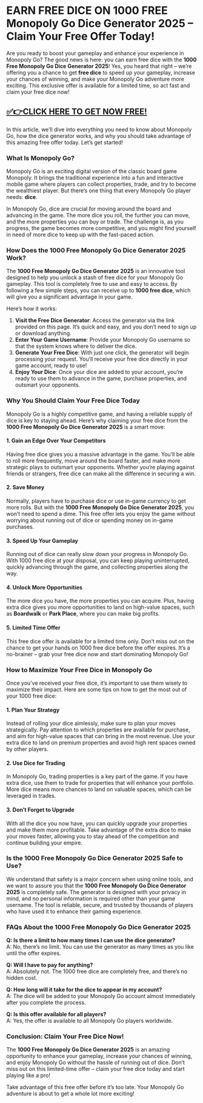 # **EARN FREE DICE ON 1000 FREE Monopoly Go Dice Generator 2025 – Claim Your Free Offer Today!**

Are you ready to boost your gameplay and enhance your experience in Monopoly Go? The good news is here: you can earn free dice with the **1000 Free Monopoly Go Dice Generator 2025**! Yes, you heard that right – we’re offering you a chance to get **free dice** to speed up your gameplay, increase your chances of winning, and make your Monopoly Go adventure more exciting. This exclusive offer is available for a limited time, so act fast and claim your free dice now!

## [✅👉CLICK HERE TO GET NOW FREE!](https://besteventtoday.com/monopoly)

In this article, we’ll dive into everything you need to know about Monopoly Go, how the dice generator works, and why you should take advantage of this amazing free offer today. Let’s get started!

### What Is Monopoly Go?

Monopoly Go is an exciting digital version of the classic board game Monopoly. It brings the traditional experience into a fun and interactive mobile game where players can collect properties, trade, and try to become the wealthiest player. But there’s one thing that every Monopoly Go player needs: **dice**.

In Monopoly Go, dice are crucial for moving around the board and advancing in the game. The more dice you roll, the further you can move, and the more properties you can buy or trade. The challenge is, as you progress, the game becomes more competitive, and you might find yourself in need of more dice to keep up with the fast-paced action.

### How Does the 1000 Free Monopoly Go Dice Generator 2025 Work?

The **1000 Free Monopoly Go Dice Generator 2025** is an innovative tool designed to help you unlock a stash of free dice for your Monopoly Go gameplay. This tool is completely free to use and easy to access. By following a few simple steps, you can receive up to **1000 free dice**, which will give you a significant advantage in your game.

Here’s how it works:
1. **Visit the Free Dice Generator**: Access the generator via the link provided on this page. It’s quick and easy, and you don’t need to sign up or download anything.
2. **Enter Your Game Username**: Provide your Monopoly Go username so that the system knows where to deliver the dice.
3. **Generate Your Free Dice**: With just one click, the generator will begin processing your request. You’ll receive your free dice directly in your game account, ready to use!
4. **Enjoy Your Dice**: Once your dice are added to your account, you’re ready to use them to advance in the game, purchase properties, and outsmart your opponents.

### Why You Should Claim Your Free Dice Today

Monopoly Go is a highly competitive game, and having a reliable supply of dice is key to staying ahead. Here’s why claiming your free dice from the **1000 Free Monopoly Go Dice Generator 2025** is a smart move:

#### 1. **Gain an Edge Over Your Competitors**
Having free dice gives you a massive advantage in the game. You’ll be able to roll more frequently, move around the board faster, and make more strategic plays to outsmart your opponents. Whether you’re playing against friends or strangers, free dice can make all the difference in securing a win.

#### 2. **Save Money**
Normally, players have to purchase dice or use in-game currency to get more rolls. But with the **1000 Free Monopoly Go Dice Generator 2025**, you won’t need to spend a dime. This free offer lets you enjoy the game without worrying about running out of dice or spending money on in-game purchases.

#### 3. **Speed Up Your Gameplay**
Running out of dice can really slow down your progress in Monopoly Go. With 1000 free dice at your disposal, you can keep playing uninterrupted, quickly advancing through the game, and collecting properties along the way.

#### 4. **Unlock More Opportunities**
The more dice you have, the more properties you can acquire. Plus, having extra dice gives you more opportunities to land on high-value spaces, such as **Boardwalk** or **Park Place**, where you can make big profits.

#### 5. **Limited Time Offer**
This free dice offer is available for a limited time only. Don’t miss out on the chance to get your hands on 1000 free dice before the offer expires. It’s a no-brainer – grab your free dice now and start dominating Monopoly Go!

### How to Maximize Your Free Dice in Monopoly Go

Once you’ve received your free dice, it’s important to use them wisely to maximize their impact. Here are some tips on how to get the most out of your 1000 free dice:

#### 1. **Plan Your Strategy**
Instead of rolling your dice aimlessly, make sure to plan your moves strategically. Pay attention to which properties are available for purchase, and aim for high-value spaces that can bring in the most revenue. Use your extra dice to land on premium properties and avoid high rent spaces owned by other players.

#### 2. **Use Dice for Trading**
In Monopoly Go, trading properties is a key part of the game. If you have extra dice, use them to trade for properties that will enhance your portfolio. More dice means more chances to land on valuable spaces, which can be leveraged in trades.

#### 3. **Don’t Forget to Upgrade**
With all the dice you now have, you can quickly upgrade your properties and make them more profitable. Take advantage of the extra dice to make your moves faster, allowing you to stay ahead of the competition and continue building your empire.

### Is the 1000 Free Monopoly Go Dice Generator 2025 Safe to Use?

We understand that safety is a major concern when using online tools, and we want to assure you that the **1000 Free Monopoly Go Dice Generator 2025** is completely safe. The generator is designed with your privacy in mind, and no personal information is required other than your game username. The tool is reliable, secure, and trusted by thousands of players who have used it to enhance their gaming experience.

### FAQs About the 1000 Free Monopoly Go Dice Generator 2025

**Q: Is there a limit to how many times I can use the dice generator?**  
A: No, there’s no limit. You can use the generator as many times as you like until the offer expires.

**Q: Will I have to pay for anything?**  
A: Absolutely not. The 1000 free dice are completely free, and there’s no hidden cost.

**Q: How long will it take for the dice to appear in my account?**  
A: The dice will be added to your Monopoly Go account almost immediately after you complete the process.

**Q: Is this offer available for all players?**  
A: Yes, the offer is available to all Monopoly Go players worldwide.

### Conclusion: Claim Your Free Dice Now!

The **1000 Free Monopoly Go Dice Generator 2025** is an amazing opportunity to enhance your gameplay, increase your chances of winning, and enjoy Monopoly Go without the hassle of running out of dice. Don’t miss out on this limited-time offer – claim your free dice today and start playing like a pro!

Take advantage of this free offer before it’s too late. Your Monopoly Go adventure is about to get a whole lot more exciting!
